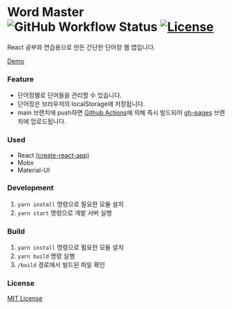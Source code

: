 # Word Master ![GitHub Workflow Status](https://img.shields.io/github/workflow/status/Tekiter/word-master-react/Deploy%20CI?label=actions&logo=github) <a href="LICENSE"><img src="https://img.shields.io/github/license/Tekiter/word-master-react" alt="License"></a>

React 공부와 연습용으로 만든 간단한 단어장 웹 앱입니다.

[Demo](https://tekiter.github.io/word-master-react)

### Feature

- 단어장별로 단어들을 관리할 수 있습니다.
- 단어장은 브라우저의 localStorage에 저장됩니다.
- main 브랜치에 push하면 [Github Actions](https://github.com/Tekiter/word-master-react/actions)에 의해 즉시 빌드되어 [gh-pages](https://github.com/Tekiter/word-master-react/tree/gh-pages) 브랜치에 업로드됩니다.

### Used

- React [(create-react-app)](https://github.com/facebook/create-react-app)
- Mobx
- Material-UI

### Development

1. `yarn install` 명령으로 필요한 모듈 설치
2. `yarn start` 명령으로 개발 서버 실행

### Build

1. `yarn install` 명령으로 필요한 모듈 설치
2. `yarn build` 명령 실행
3. `/build` 경로에서 빌드된 파일 확인

### License

[MIT License](LICENSE)
